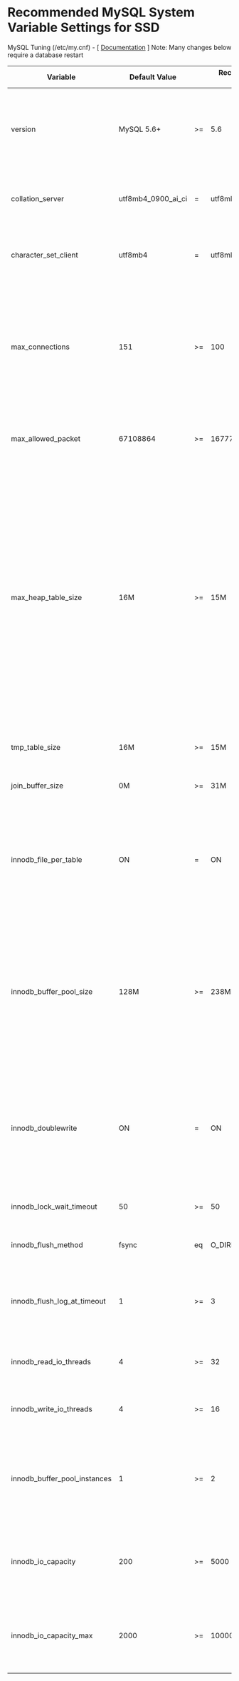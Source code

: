 <h1>Recommended MySQL System Variable Settings for SSD</h1>
<tbody><tr class="tableHeader tableFixed"><th colspan="2">MySQL Tuning (/etc/my.cnf) - [ <a class="linkOverDark" href="https://dev.mysql.com/doc/refman/8.0/en/server-system-variables.html">Documentation</a> ] Note: Many changes below require a database restart</th></tr><tr class="even tableRow">
<td colspan="2" style="text-align:left;padding:0px"><table id="mysql" class="Table" style="width:100%"><thead><tr class="tableHeader">  <th class="tableSubHeaderColumn">Variable</th>  <th class="tableSubHeaderColumn right">Default Value</th>  <th class="tableSubHeaderColumn center">&nbsp;</th>  <th class="tableSubHeaderColumn">Recommended Value</th>  <th class="tableSubHeaderColumn">Comments</th></tr></thead><tbody><tr class="odd tableRow">
<td>version</td><td class="right ">MySQL 5.6+</td><td class="center">&gt;=</td><td>5.6</td><td class="">MySQL 5.6+ and MariaDB 10.0+ are great releases, and are very good versions to choose. Make sure you run the very latest release though which fixes a long standing low level networking issue that was causing spine many issues with reliability.</td></tr>
<tr class="even tableRow">
<td>collation_server</td><td class="right textError">utf8mb4_0900_ai_ci</td><td class="center">=</td><td>utf8mb4_unicode_ci</td><td class="textError">When using Apps with languages other than English, it is important to use the utf8mb4_unicode_ci collation type as some characters take more than a single byte.</td></tr>
<tr class="odd tableRow">
<td>character_set_client</td><td class="right ">utf8mb4</td><td class="center">=</td><td>utf8mb4</td><td class="">When using Apps with languages other than English, it is important to use the utf8mb4 character set as some characters take more than a single byte.</td></tr>
<tr class="even tableRow">
<td>max_connections</td><td class="right ">151</td><td class="center">&gt;=</td><td>100</td><td class="">Depending on the number of logins and use of spine data collector, MySQL will need many connections.  The calculation for spine is: total_connections = total_processes * (total_threads + script_servers + 1), then you must leave headroom for user connections, which will change depending on the number of concurrent login accounts.</td></tr>
<tr class="odd tableRow">
<td>max_allowed_packet</td><td class="right ">67108864</td><td class="center">&gt;=</td><td>16777216</td><td class="">With Remote polling capabilities, large amounts of data will be synced from the main server to the remote pollers.  Therefore, keep this value at or above 16M.</td></tr>
<tr class="even tableRow">
<td>max_heap_table_size</td><td class="right ">16M</td><td class="center">&gt;=</td><td>15M</td><td class="">If using the Apps Performance Booster and choosing a memory storage engine, you have to be careful to flush your Performance Booster buffer before the system runs out of memory table space.  This is done two ways, first reducing the size of your output column to just the right size.  This column is in the tables poller_output, and poller_output_boost.  The second thing you can do is allocate more memory to memory tables.  We have arbitrarily chosen a recommended value of 10% of system memory, but if you are using SSD disk drives, or have a smaller system, you may ignore this recommendation or choose a different storage engine.  You may see the expected consumption of the Performance Booster tables under Console -&gt; System Utilities -&gt; View Boost Status.</td></tr>
<tr class="odd tableRow">
<td>tmp_table_size</td><td class="right ">16M</td><td class="center">&gt;=</td><td>15M</td><td class="">When executing subqueries, having a larger temporary table size, keep those temporary tables in memory.</td></tr>
<tr class="even tableRow">
<td>join_buffer_size</td><td class="right textWarning">0M</td><td class="center">&gt;=</td><td>31M</td><td class="textWarning">When performing joins, if they are below this size, they will be kept in memory and never written to a temporary file.</td></tr>
<tr class="odd tableRow">
<td>innodb_file_per_table</td><td class="right ">ON</td><td class="center">=</td><td>ON</td><td class="">When using InnoDB storage it is important to keep your table spaces separate.  This makes managing the tables simpler for long time users of MySQL.  If you are running with this currently off, you can migrate to the per file storage by enabling the feature, and then running an alter statement on all InnoDB tables.</td></tr>
<tr class="even tableRow">
<td>innodb_buffer_pool_size</td><td class="right textWarning">128M</td><td class="center">&gt;=</td><td>238M</td><td class="textWarning">InnoDB will hold as much tables and indexes in system memory as is possible.  Therefore, you should make the innodb_buffer_pool large enough to hold as much of the tables and index in memory.  Checking the size of the /var/lib/mysql/database_name directory will help in determining this value.  We are recommending 25% of your systems total memory, but your requirements will vary depending on your systems size.</td></tr>
<tr class="odd tableRow">
<td>innodb_doublewrite</td><td class="right ">ON</td><td class="center">=</td><td>ON</td><td class="">This settings should remain ON unless your Apps instances is running on either ZFS or FusionI/O which both have internal journaling to accomodate abrupt system crashes.  However, if you have very good power, and your systems rarely go down and you have backups, turning this setting to OFF can net you almost a 50% increase in database performance.</td></tr>
<tr class="even tableRow">
<td>innodb_lock_wait_timeout</td><td class="right ">50</td><td class="center">&gt;=</td><td>50</td><td class="">Rogue queries should not for the database to go offline to others.  Kill these queries before they kill your system.</td></tr>
<tr class="odd tableRow">
<td>innodb_flush_method</td><td class="right ">fsync</td><td class="center">eq</td><td>O_DIRECT</td><td class="">Maximum I/O performance happens when you use the O_DIRECT method to flush pages.</td></tr>
<tr class="even tableRow">
<td>innodb_flush_log_at_timeout</td><td class="right textError">1</td><td class="center">&gt;=</td><td>3</td><td class="textError">As of MySQL 8.0.29-0ubuntu0.20.04.3, the you can control how often MySQL flushes transactions to disk.  The default is 1 second, but in high I/O systems setting to a value greater than 1 can allow disk I/O to be more sequential</td></tr>
<tr class="odd tableRow">
<td>innodb_read_io_threads</td><td class="right textError">4</td><td class="center">&gt;=</td><td>32</td><td class="textError">With modern SSD type storage, having multiple read io threads is advantageous for applications with high io characteristics.</td></tr>
<tr class="even tableRow">
<td>innodb_write_io_threads</td><td class="right textError">4</td><td class="center">&gt;=</td><td>16</td><td class="textError">With modern SSD type storage, having multiple write io threads is advantageous for applications with high io characteristics.</td></tr>
<tr class="odd tableRow">
<td>innodb_buffer_pool_instances</td><td class="right textWarning">1</td><td class="center">&gt;=</td><td>2</td><td class="textWarning">MySQL will divide the innodb_buffer_pool into memory regions to improve performance.  The max value is 64.  When your innodb_buffer_pool is less than 1GB, you should use the pool size divided by 128MB.  Continue to use this equation upto the max of 64.</td></tr>
<tr class="even tableRow">
<td>innodb_io_capacity</td><td class="right textWarning">200</td><td class="center">&gt;=</td><td>5000</td><td class="textWarning">If you have SSD disks, use this suggestion.  If you have physical hard drives, use 200 * the number of active drives in the array.  If using NVMe or PCIe Flash, much larger numbers as high as 100000 can be used.</td></tr>
<tr class="odd tableRow">
<td>innodb_io_capacity_max</td><td class="right textWarning">2000</td><td class="center">&gt;=</td><td>10000</td><td class="textWarning">If you have SSD disks, use this suggestion.  If you have physical hard drives, use 2000 * the number of active drives in the array.  If using NVMe or PCIe Flash, much larger numbers as high as 200000 can be used.</td></tr>
</tbody></table></td></tr>
</tbody></table></div>
